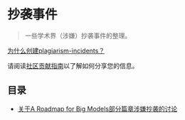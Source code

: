 # 抄袭事件

> 一些学术界（涉嫌）抄袭事件的整理。

[为什么创建plagiarism-incidents？](WHY-THIS-REPO-zh.md)

请阅读[社区贡献指南](CONTRIBUTING-zh.md)以了解如何分享您的信息。

## 目录

* [关于A Roadmap for Big Models部分篇章涉嫌抄袭的讨论](incidents/re-a-roadmap-for-big-model-zh.md)
